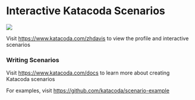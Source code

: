 # Interactive Katacoda Scenarios

[![](http://shields.katacoda.com/katacoda/zhdavis/count.svg)](https://www.katacoda.com/zhdavis "Get your profile on Katacoda.com")

Visit https://www.katacoda.com/zhdavis to view the profile and interactive scenarios

### Writing Scenarios
Visit https://www.katacoda.com/docs to learn more about creating Katacoda scenarios

For examples, visit https://github.com/katacoda/scenario-example
